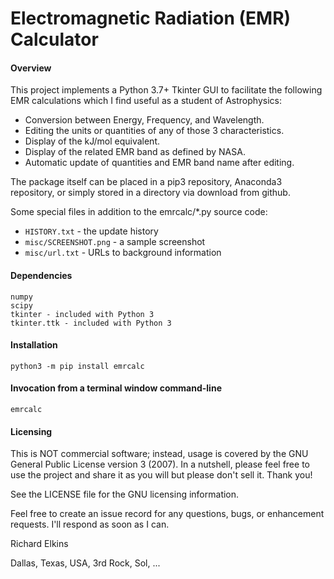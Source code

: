Electromagnetic Radiation (EMR) Calculator
==========================================

#### Overview

This project implements a Python 3.7+ Tkinter GUI to facilitate the following EMR calculations which I find useful as a student of Astrophysics:
- Conversion between Energy, Frequency, and Wavelength.
- Editing the units or quantities of any of those 3 characteristics.
- Display of the kJ/mol equivalent.
- Display of the related EMR band as defined by NASA.
- Automatic update of quantities and EMR band name after editing.

The package itself can be placed in a pip3 repository, Anaconda3 repository, or simply stored in a directory via download from github.

Some special files in addition to the emrcalc/*.py source code:
- ```HISTORY.txt``` - the update history
- ```misc/SCREENSHOT.png``` - a sample screenshot
- ```misc/url.txt``` - URLs to background information

#### Dependencies

```
numpy
scipy
tkinter - included with Python 3
tkinter.ttk - included with Python 3
```

#### Installation

```
python3 -m pip install emrcalc
```

#### Invocation from a terminal window command-line

```
emrcalc
```

#### Licensing

This is NOT commercial software; instead, usage is covered by the GNU General Public License version 3 (2007). In a nutshell, please feel free to use the project and share it as you will but please don't sell it. Thank you!

See the LICENSE file for the GNU licensing information.

Feel free to create an issue record for any questions, bugs, or enhancement requests. I'll respond as soon as I can.

Richard Elkins

Dallas, Texas, USA, 3rd Rock, Sol, ...
